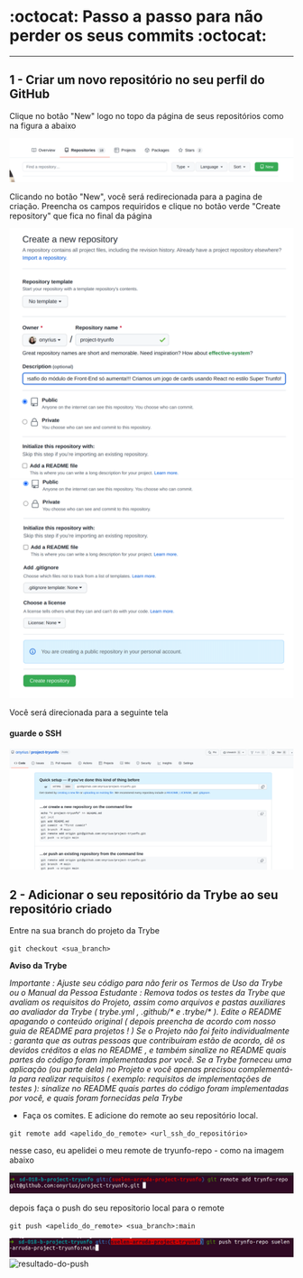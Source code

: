 # :octocat: Passo a passo para não perder os seus commits :octocat:

---

## 1 - Criar um novo repositório no seu perfil do GitHub 

Clique no botão "New" logo no topo da página de seus repositórios como na figura a abaixo

<img src="images/criando-novo-repositorio.png" alt="como criar um novo repositório">

<p>Clicando no botão "New", você será redirecionada para a pagina de criação. Preencha os campos requiridos e clique no botão verde "Create repository" que fica no final da página </p>

<img src="images/preenchendo-os-campos-novo-repo.png" alt="preenchendo-os-campos-novo-repo"/>

<img src="images/clique-no-botao-verde.png" alt="clique-no-botao-verde"/>

<p>Você será direcionada para a seguinte tela</p>

#### guarde o SSH 

<img src="images/copiar-ssh.png" alt="copiar-ssh"/>

## 2 - Adicionar o seu repositório da Trybe ao seu repositório criado

Entre na sua branch do projeto da Trybe

`git checkout <sua_branch>`

**Aviso da Trybe**

_Importante : Ajuste seu código para não ferir os Termos de Uso da Trybe ou o Manual da Pessoa Estudante :
Remova todos os testes da Trybe que avaliam os requisitos do Projeto, assim como arquivos e pastas auxiliares ao avaliador da Trybe ( trybe.yml , .github/* e .trybe/* ). Edite o README apagando o conteúdo original ( depois preencha de acordo com nosso guia de README para projetos ! ) Se o Projeto não foi feito individualmente : garanta que as outras pessoas que contribuíram estão de acordo, dê os devidos créditos a elas no README , e também sinalize no README quais partes do código foram implementadas por você.
Se a Trybe forneceu uma aplicação (ou parte dela) no Projeto e você apenas precisou complementá-la para realizar requisitos ( exemplo: requisitos de implementações de testes ): sinalize no README quais partes do código foram implementadas por você, e quais foram fornecidas pela Trybe_

- Faça os comites. E adicione do remote ao seu repositório local.

`git remote add <apelido_do_remote> <url_ssh_do_repositório>`

 nesse caso, eu apelidei o meu remote de tryunfo-repo - como na imagem abaixo

<img src="images/adicionando-remote-ao-local.png" alt="adicionando-remote-ao-local"/>

depois faça o push do seu repositorio local para o  remote 

`git push <apelido_do_remote> <sua_branch>:main`

<img src="images/fazendo-push-para-o-remoto.png" alt="fazendo-push-para-o-remoto"/>
<img src="images/resultado-do-push" alt="resultado-do-push"/>